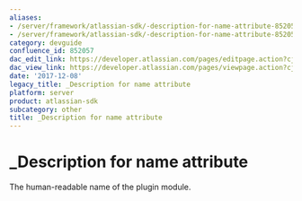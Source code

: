 ```yaml
---
aliases:
- /server/framework/atlassian-sdk/-description-for-name-attribute-852057.html
- /server/framework/atlassian-sdk/-description-for-name-attribute-852057.md
category: devguide
confluence_id: 852057
dac_edit_link: https://developer.atlassian.com/pages/editpage.action?cjm=wozere&pageId=852057
dac_view_link: https://developer.atlassian.com/pages/viewpage.action?cjm=wozere&pageId=852057
date: '2017-12-08'
legacy_title: _Description for name attribute
platform: server
product: atlassian-sdk
subcategory: other
title: _Description for name attribute
---
```

# \_Description for name attribute

The human-readable name of the plugin module.
